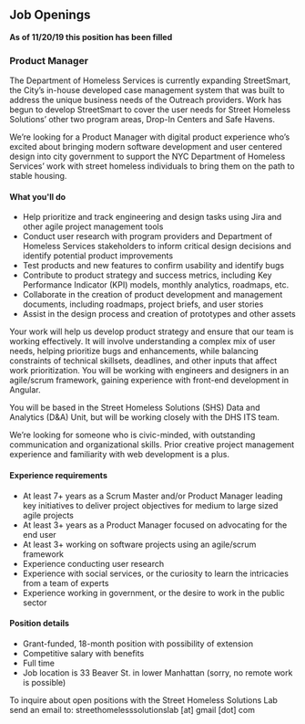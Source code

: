 ## Job Openings

**As of 11/20/19 this position has been filled**

### <a id="Product Manager"></a>Product Manager

The Department of Homeless Services is currently expanding StreetSmart, the City’s in-house developed case management system that was built to address the unique business needs of the Outreach providers. Work has begun to develop StreetSmart to cover the user needs for Street Homeless Solutions’ other two program areas, Drop-In Centers and Safe Havens.

We’re looking for a Product Manager with digital product experience who’s excited about bringing modern software development and user centered design into city government to support the NYC Department of Homeless Services’ work with street homeless individuals to bring them on the path to stable housing.

#### What you'll do

- Help prioritize and track engineering and design tasks using Jira and other agile project management tools
- Conduct user research with program providers and Department of Homeless Services stakeholders to inform critical design decisions and identify potential product improvements
- Test products and new features to confirm usability and identify bugs
- Contribute to product strategy and success metrics, including Key Performance Indicator (KPI) models, monthly analytics, roadmaps, etc.
- Collaborate in the creation of product development and management documents, including roadmaps, project briefs, and user stories
- Assist in the design process and creation of prototypes and other assets

Your work will help us develop product strategy and ensure that our team is working effectively. It will involve understanding a complex mix of user needs, helping prioritize bugs and enhancements, while balancing constraints of technical skillsets, deadlines, and other inputs that affect work prioritization. You will be working with engineers and designers in an agile/scrum framework, gaining experience with front-end development in Angular.

You will be based in the Street Homeless Solutions (SHS) Data and Analytics (D&A) Unit, but will be working closely with the DHS ITS team.

We’re looking for someone who is civic-minded, with outstanding communication and organizational skills. Prior creative project management experience and familiarity with web development is a plus.

#### Experience requirements

- At least 7+ years as a Scrum Master and/or Product Manager leading key initiatives to deliver project objectives for medium to large sized agile projects
- At least 3+ years as a Product Manager focused on advocating for the end user
- At least 3+ working on software projects using an agile/scrum framework
- Experience conducting user research
- Experience with social services, or the curiosity to learn the intricacies from a team of experts
- Experience working in government, or the desire to work in the public sector

#### Position details

- Grant-funded, 18-month position with possibility of extension
- Competitive salary with benefits
- Full time
- Job location is 33 Beaver St. in lower Manhattan (sorry, no remote work is possible)

To inquire about open positions with the Street Homeless Solutions Lab send an email to:
streethomelesssolutionslab [at] gmail [dot] com
